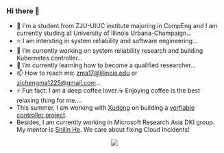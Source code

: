 ### Hi there 👋

<!--
**ZichengMa/ZichengMa** is a ✨ _special_ ✨ repository because its `README.md` (this file) appears on your GitHub profile.

Here are some ideas to get you started:


-->
- 📖 I'm a student from ZJU-UIUC institute majoring in CompEng and I am currently studing at University of Illinois Urbana-Champaign...
- ⭐️ I am intersting in system reliability and software engineering...
- 🔭 I’m currently working on system reliability research and building Kubernetes controller...
- 🌱 I’m currently learning how to become a qualified researcher...
- 📫 How to reach me: zma17@illinois.edu or zichengma1225@gmail.com...
- ⚡ Fun fact: I am a deep coffee lover.☕ Enjoying coffee is the best relaxing thing for me....
- This summer, I am working with [Xudong](https://marshtompsxd.github.io/) on building a [verfiable controller project](https://github.com/vmware-research/verifiable-controllers).
- Besides, I am currently working in Microsoft Research Asia DKI group. My mentor is [Shilin He](https://shilinhe.github.io/). We care about fixing Cloud Incidents!

<div align="center">
    <img  src="https://github-readme-streak-stats.herokuapp.com/?user=zichengma" />
</div>
